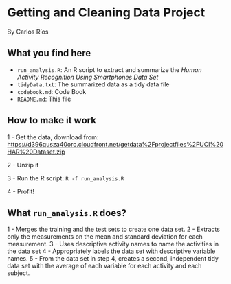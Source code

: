 # Getting and Cleaning Data Project
By Carlos Ríos

## What you find here

- `run_analysis.R`: An R script to extract and summarize the *Human Activity Recognition Using Smartphones Data Set*
- `tidyData.txt`: The summarized data as a tidy data file
- `codebook.md`: Code Book
- `README.md`: This file


## How to make it work

1 - Get the data, download from:
   https://d396qusza40orc.cloudfront.net/getdata%2Fprojectfiles%2FUCI%20HAR%20Dataset.zip

2 - Unzip it

3 - Run the R script:
   `R -f run_analysis.R`

4 - Profit!


## What `run_analysis.R` does?
1 - Merges the training and the test sets to create one data set.
2 - Extracts only the measurements on the mean and standard deviation for each measurement.
3 - Uses descriptive activity names to name the activities in the data set
4 - Appropriately labels the data set with descriptive variable names.
5 - From the data set in step 4, creates a second, independent tidy data set with the average of each variable for each activity and each subject.
